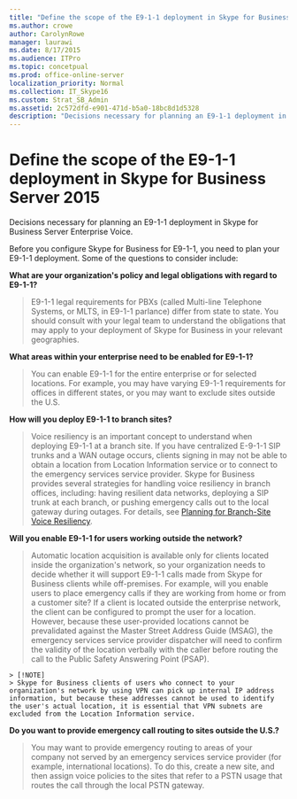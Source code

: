```yaml
---
title: "Define the scope of the E9-1-1 deployment in Skype for Business Server 2015"
ms.author: crowe
author: CarolynRowe
manager: laurawi
ms.date: 8/17/2015
ms.audience: ITPro
ms.topic: concetpual
ms.prod: office-online-server
localization_priority: Normal
ms.collection: IT_Skype16
ms.custom: Strat_SB_Admin
ms.assetid: 2c572dfd-e901-471d-b5a0-18bc8d1d5328
description: "Decisions necessary for planning an E9-1-1 deployment in Skype for Business Server Enterprise Voice."
---
```


# Define the scope of the E9-1-1 deployment in Skype for Business Server 2015
 
Decisions necessary for planning an E9-1-1 deployment in Skype for Business Server Enterprise Voice.
  
Before you configure Skype for Business for E9-1-1, you need to plan your E9-1-1 deployment. Some of the questions to consider include:
  
 **What are your organization's policy and legal obligations with regard to E9-1-1?**
  
> E9-1-1 legal requirements for PBXs (called Multi-line Telephone Systems, or MLTS, in E9-1-1 parlance) differ from state to state. You should consult with your legal team to understand the obligations that may apply to your deployment of Skype for Business in your relevant geographies.
    
 **What areas within your enterprise need to be enabled for E9-1-1?**
  
> You can enable E9-1-1 for the entire enterprise or for selected locations. For example, you may have varying E9-1-1 requirements for offices in different states, or you may want to exclude sites outside the U.S. 
    
 **How will you deploy E9-1-1 to branch sites?**
  
> Voice resiliency is an important concept to understand when deploying E9-1-1 at a branch site. If you have centralized E-9-1-1 SIP trunks and a WAN outage occurs, clients signing in may not be able to obtain a location from Location Information service or to connect to the emergency services service provider. Skype for Business provides several strategies for handling voice resiliency in branch offices, including: having resilient data networks, deploying a SIP trunk at each branch, or pushing emergency calls out to the local gateway during outages. For details, see [Planning for Branch-Site Voice Resiliency](http://technet.microsoft.com/library/67713f57-3ded-4127-ac37-57d8099bf384.aspx).
    
 **Will you enable E9-1-1 for users working outside the network?**
  
> Automatic location acquisition is available only for clients located inside the organization's network, so your organization needs to decide whether it will support E9-1-1 calls made from Skype for Business clients while off-premises. For example, will you enable users to place emergency calls if they are working from home or from a customer site? If a client is located outside the enterprise network, the client can be configured to prompt the user for a location. However, because these user-provided locations cannot be prevalidated against the Master Street Address Guide (MSAG), the emergency services service provider dispatcher will need to confirm the validity of the location verbally with the caller before routing the call to the Public Safety Answering Point (PSAP).
    
    > [!NOTE]
    > Skype for Business clients of users who connect to your organization's network by using VPN can pick up internal IP address information, but because these addresses cannot be used to identify the user's actual location, it is essential that VPN subnets are excluded from the Location Information service. 
  
 **Do you want to provide emergency call routing to sites outside the U.S.?**
  
> You may want to provide emergency routing to areas of your company not served by an emergency services service provider (for example, international locations). To do this, create a new site, and then assign voice policies to the sites that refer to a PSTN usage that routes the call through the local PSTN gateway.
    

